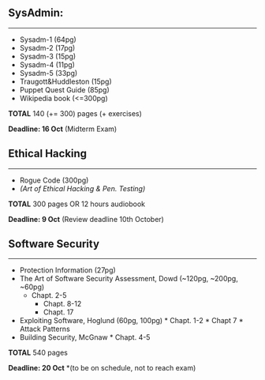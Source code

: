 ## SysAdmin:
----------------------
* Sysadm-1 (64pg)
* Sysadm-2 (17pg)
* Sysadm-3 (15pg)
* Sysadm-4 (11pg)
* Sysadm-5 (33pg)
* Traugott&Huddleston (15pg)
* Puppet Quest Guide (85pg)
* Wikipedia book (<=300pg)

**TOTAL** 140 (+= 300) pages (+ exercises)

**Deadline: 16 Oct** (Midterm Exam)

## Ethical Hacking
----------------------
* Rogue Code (300pg) 
* *(Art of Ethical Hacking & Pen. Testing)*

**TOTAL** 300 pages OR 12 hours audiobook

**Deadline: 9 Oct** (Review deadline 10th October)

## Software Security
----------------------
* Protection Information (27pg)
* The Art of Software Security Assessment, Dowd (~120pg, ~200pg, ~60pg)
    * Chapt. 2-5
		* Chapt. 8-12
		* Chapt. 17
* Exploiting Software, Hoglund (60pg, 100pg)
		* Chapt. 1-2
		* Chapt 7
		* Attack Patterns
* Building Security, McGnaw
		* Chapt. 4-5

**TOTAL** 540 pages

**Deadline: 20 Oct** *(to be on schedule, not to reach exam)

